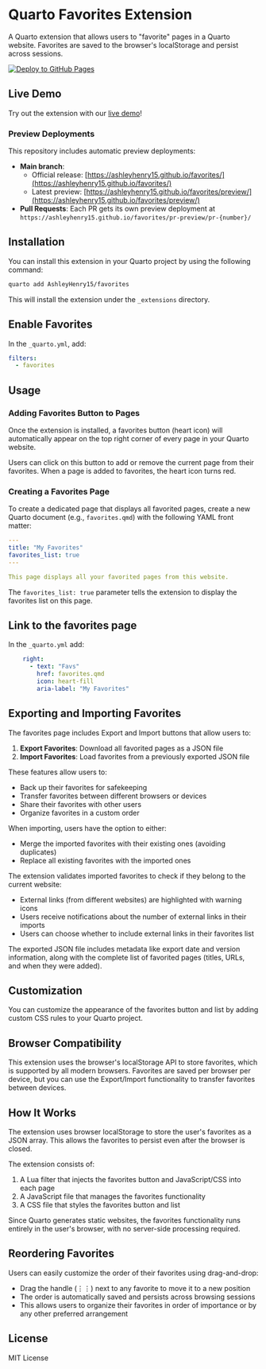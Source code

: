 # Quarto Favorites Extension

A Quarto extension that allows users to "favorite" pages in a Quarto website. Favorites are saved to the browser's localStorage and persist across sessions.

[![Deploy to GitHub Pages](https://github.com/AshleyHenry15/favorites/actions/workflows/deploy.yml/badge.svg)](https://github.com/AshleyHenry15/favorites/actions/workflows/deploy.yml)

## Live Demo

Try out the extension with our [live demo](https://ashleyhenry15.github.io/favorites/)!

### Preview Deployments

This repository includes automatic preview deployments:

- **Main branch**:
  - Official release: [https://ashleyhenry15.github.io/favorites/](https://ashleyhenry15.github.io/favorites/)
  - Latest preview: [https://ashleyhenry15.github.io/favorites/preview/](https://ashleyhenry15.github.io/favorites/preview/)
- **Pull Requests**: Each PR gets its own preview deployment at `https://ashleyhenry15.github.io/favorites/pr-preview/pr-{number}/`

## Installation

You can install this extension in your Quarto project by using the following command:

```bash
quarto add AshleyHenry15/favorites
```

This will install the extension under the `_extensions` directory.

## Enable Favorites

In the `_quarto.yml`, add:

```yaml
filters:
  - favorites
```

## Usage

### Adding Favorites Button to Pages

Once the extension is installed, a favorites button (heart icon) will automatically appear on the top right corner of every page in your Quarto website.

Users can click on this button to add or remove the current page from their favorites. When a page is added to favorites, the heart icon turns red.

### Creating a Favorites Page

To create a dedicated page that displays all favorited pages, create a new Quarto document (e.g., `favorites.qmd`) with the following YAML front matter:

```yaml
---
title: "My Favorites"
favorites_list: true
---

This page displays all your favorited pages from this website.
```

The `favorites_list: true` parameter tells the extension to display the favorites list on this page.

## Link to the favorites page

In the `_quarto.yml` add:

```yaml
    right:
      - text: "Favs"
        href: favorites.qmd
        icon: heart-fill
        aria-label: "My Favorites"
```

## Exporting and Importing Favorites

The favorites page includes Export and Import buttons that allow users to:

1. **Export Favorites**: Download all favorited pages as a JSON file
2. **Import Favorites**: Load favorites from a previously exported JSON file

These features allow users to:
- Back up their favorites for safekeeping
- Transfer favorites between different browsers or devices
- Share their favorites with other users
- Organize favorites in a custom order

When importing, users have the option to either:
- Merge the imported favorites with their existing ones (avoiding duplicates)
- Replace all existing favorites with the imported ones

The extension validates imported favorites to check if they belong to the current website:
- External links (from different websites) are highlighted with warning icons
- Users receive notifications about the number of external links in their imports
- Users can choose whether to include external links in their favorites list

The exported JSON file includes metadata like export date and version information, along with the complete list of favorited pages (titles, URLs, and when they were added).

## Customization

You can customize the appearance of the favorites button and list by adding custom CSS rules to your Quarto project.

## Browser Compatibility

This extension uses the browser's localStorage API to store favorites, which is supported by all modern browsers. Favorites are saved per browser per device, but you can use the Export/Import functionality to transfer favorites between devices.

## How It Works

The extension uses browser localStorage to store the user's favorites as a JSON array. This allows the favorites to persist even after the browser is closed.

The extension consists of:

1. A Lua filter that injects the favorites button and JavaScript/CSS into each page
2. A JavaScript file that manages the favorites functionality
3. A CSS file that styles the favorites button and list

Since Quarto generates static websites, the favorites functionality runs entirely in the user's browser, with no server-side processing required.

## Reordering Favorites

Users can easily customize the order of their favorites using drag-and-drop:

- Drag the handle (⋮⋮) next to any favorite to move it to a new position
- The order is automatically saved and persists across browsing sessions
- This allows users to organize their favorites in order of importance or by any other preferred arrangement

## License

MIT License
